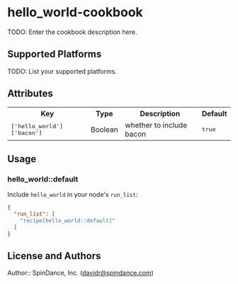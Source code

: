# hello_world-cookbook

TODO: Enter the cookbook description here.

## Supported Platforms

TODO: List your supported platforms.

## Attributes

<table>
  <tr>
    <th>Key</th>
    <th>Type</th>
    <th>Description</th>
    <th>Default</th>
  </tr>
  <tr>
    <td><tt>['hello_world']['bacon']</tt></td>
    <td>Boolean</td>
    <td>whether to include bacon</td>
    <td><tt>true</tt></td>
  </tr>
</table>

## Usage

### hello_world::default

Include `hello_world` in your node's `run_list`:

```json
{
  "run_list": [
    "recipe[hello_world::default]"
  ]
}
```

## License and Authors

Author:: SpinDance, Inc. (<davidr@spindance.com>)

